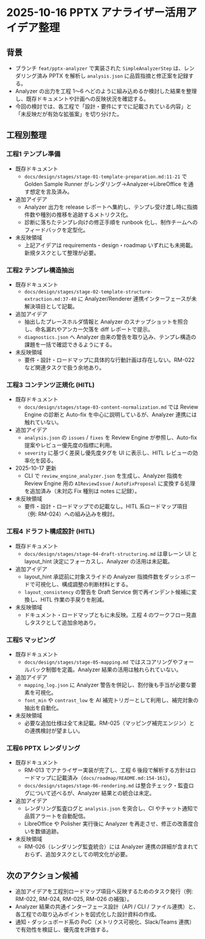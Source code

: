 # 2025-10-16 PPTX アナライザー活用アイデア整理

## 背景
- ブランチ `feat/pptx-analyzer` で実装された `SimpleAnalyzerStep` は、レンダリング済み PPTX を解析し `analysis.json` に品質指摘と修正案を記録する。
- Analyzer の出力を工程 1〜6 へどのように組み込めるか検討した結果を整理し、既存ドキュメントや計画への反映状況を確認する。
- 今回の検討では、各工程で「設計・要件にすでに記載されている内容」と「未反映だが有効な拡張案」を切り分けた。

## 工程別整理

### 工程1 テンプレ準備
- 既存ドキュメント  
  - `docs/design/stages/stage-01-template-preparation.md:11-21` で Golden Sample Runner がレンダリング→Analyzer→LibreOffice を通す想定を言及済み。
- 追加アイデア  
  - Analyzer 出力を release レポートへ集約し、テンプレ受け渡し時に指摘件数や種別の推移を追跡するメトリクス化。
  - 診断に落ちたテンプレ向けの修正手順を runbook 化し、制作チームへのフィードバックを定型化。
- 未反映領域  
  - 上記アイデアは requirements・design・roadmap いずれにも未掲載。新規タスクとして整理が必要。

### 工程2 テンプレ構造抽出
- 既存ドキュメント  
  - `docs/design/stages/stage-02-template-structure-extraction.md:37-40` に Analyzer/Renderer 連携インターフェースが未解決項目として記載。
- 追加アイデア  
  - 抽出したプレースホルダ情報と Analyzer のスナップショットを照合し、命名漏れやアンカー欠落を diff レポートで提示。
  - `diagnostics.json` へ Analyzer 由来の警告を取り込み、テンプレ構造の課題を一括で確認できるようにする。
- 未反映領域  
  - 要件・設計・ロードマップに具体的な行動計画は存在しない。RM-022 など関連タスクで扱う余地あり。

### 工程3 コンテンツ正規化 (HITL)
- 既存ドキュメント  
  - `docs/design/stages/stage-03-content-normalization.md` では Review Engine の診断と Auto-fix を中心に説明しているが、Analyzer 連携には触れていない。
- 追加アイデア  
  - `analysis.json` の `issues` / `fixes` を Review Engine が参照し、Auto-fix 提案やレビュー優先度の指標に利用。
  - `severity` に基づく差戻し優先度タグを UI に表示し、HITL レビューの効率化を図る。
- 2025-10-17 更新  
  - CLI で `review_engine_analyzer.json` を生成し、Analyzer 指摘を Review Engine 用の `AIReviewIssue` / `AutoFixProposal` に変換する処理を追加済み（未対応 Fix 種別は notes に記録）。
- 未反映領域  
  - 要件・設計・ロードマップでの記載なし。HITL 系ロードマップ項目（例: RM-024）への組み込みを検討。

### 工程4 ドラフト構成設計 (HITL)
- 既存ドキュメント  
  - `docs/design/stages/stage-04-draft-structuring.md` は章レーン UI と layout_hint 決定にフォーカスし、Analyzer の活用は未記載。
- 追加アイデア  
  - layout_hint 承認前に対象スライドの Analyzer 指摘件数をダッシュボードで可視化し、構成調整の判断材料とする。
  - `layout_consistency` の警告を Draft Service 側で再インデント候補に変換し、HITL 作業の手戻りを削減。
- 未反映領域  
  - ドキュメント・ロードマップともに未反映。工程 4 のワークフロー見直しタスクとして追加余地あり。

### 工程5 マッピング
- 既存ドキュメント  
  - `docs/design/stages/stage-05-mapping.md` ではスコアリングやフォールバック制御を定義。Analyzer 結果の活用は触れられていない。
- 追加アイデア  
  - `mapping_log.json` に Analyzer 警告を併記し、割付後も手当が必要な要素を可視化。
  - `font_min` や `contrast_low` を AI 補完トリガーとして利用し、補完対象の抽出を自動化。
- 未反映領域  
  - 必要な追加仕様は全て未記載。RM-025（マッピング補完エンジン）との連携検討が望ましい。

### 工程6 PPTX レンダリング
- 既存ドキュメント  
  - RM-013 でアナライザー実装が完了し、工程 6 後段で解析する方針はロードマップに記載済み（`docs/roadmap/README.md:154-161`）。
  - `docs/design/stages/stage-06-rendering.md` は整合チェック・監査ログについて述べるが、Analyzer 結果との統合は未定。
- 追加アイデア  
  - レンダリング監査ログと `analysis.json` を突合し、CI やチャット通知で品質アラートを自動配信。
  - LibreOffice や Polisher 実行後に Analyzer を再走させ、修正の改善度合いを数値追跡。
- 未反映領域  
  - RM-026（レンダリング監査統合）には Analyzer 連携の詳細が含まれておらず、追加タスクとしての明文化が必要。

## 次のアクション候補
- 追加アイデアを工程別ロードマップ項目へ反映するためのタスク発行（例: RM-022, RM-024, RM-025, RM-026 の補強）。
- Analyzer 結果の共通インターフェース設計（API / CLI / ファイル連携）と、各工程での取り込みポイントを図式化した設計資料の作成。
- 通知・ダッシュボード系の PoC（メトリクス可視化、Slack/Teams 連携）で有効性を検証し、優先度を評価する。
